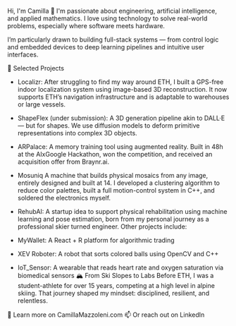 Hi, I'm Camilla 👋
I'm passionate about engineering, artificial intelligence, and applied mathematics. I love using technology to solve real-world problems, especially where software meets hardware.

I’m particularly drawn to building full-stack systems — from control logic and embedded devices to deep learning pipelines and intuitive user interfaces.

🚀 Selected Projects
- Localizr:
After struggling to find my way around ETH, I built a GPS-free indoor localization system using image-based 3D reconstruction. It now supports ETH’s navigation infrastructure and is adaptable to warehouses or large vessels.
- ShapeFlex (under submission):
A 3D generation pipeline akin to DALL·E — but for shapes. We use diffusion models to deform primitive representations into complex 3D objects.
- ARPalace:
A memory training tool using augmented reality. Built in 48h at the AIxGoogle Hackathon, won the competition, and received an acquisition offer from Braynr.ai.
- Mosuniq
A machine that builds physical mosaics from any image, entirely designed and built at 14. I developed a clustering algorithm to reduce color palettes, built a full motion-control system in C++, and soldered the electronics myself.
- RehubAI:
A startup idea to support physical rehabilitation using machine learning and pose estimation, born from my personal journey as a professional skier turned engineer.
Other projects include:

- MyWallet: A React + R platform for algorithmic trading
- XEV Roboter: A robot that sorts colored balls using OpenCV and C++
- IoT_Sensor: A wearable that reads heart rate and oxygen saturation via biomedical sensors
🏔 From Ski Slopes to Labs
Before ETH, I was a student-athlete for over 15 years, competing at a high level in alpine skiing. That journey shaped my mindset: disciplined, resilient, and relentless.

📎 Learn more on CamillaMazzoleni.com
📫 Or reach out on LinkedIn

